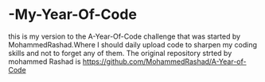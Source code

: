 # -My-Year-Of-Code
this is my version to the A-Year-Of-Code challenge that was started by MohammedRashad.Where I should daily upload code to sharpen my coding skills and not to forget any of them. The original repository strted by mohammed Rashad is https://github.com/MohammedRashad/A-Year-of-Code
